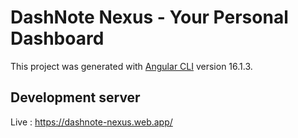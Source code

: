 # DashNote Nexus - Your Personal Dashboard

This project was generated with [Angular CLI](https://github.com/angular/angular-cli) version 16.1.3.

## Development server

Live : https://dashnote-nexus.web.app/
